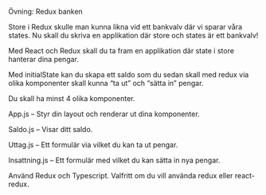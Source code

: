 Övning: Redux banken

Store i Redux skulle man kunna likna vid ett bankvalv där vi sparar våra states. Nu skall du skriva en applikation där store och states är ett bankvalv!

Med React och Redux skall du ta fram en applikation där state i store hanterar dina pengar.

Med initialState kan du skapa ett saldo som du sedan skall med redux via olika komponenter skall kunna “ta ut” och “sätta in” pengar.

Du skall ha minst 4 olika komponenter. 

App.js – Styr din layout och renderar ut dina komponenter.

Saldo.js – Visar ditt saldo. 

Uttag.js – Ett formulär via vilket du kan ta ut pengar.

Insattning.js – Ett formulär med vilket du kan sätta in nya pengar.

Använd Redux och Typescript. Valfritt om du vill använda redux eller react-redux.